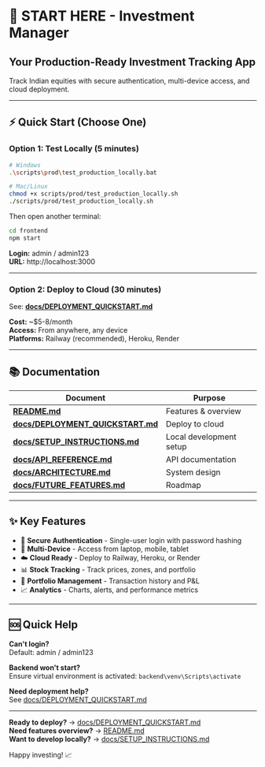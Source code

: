 # 🚀 START HERE - Investment Manager

## Your Production-Ready Investment Tracking App

Track Indian equities with secure authentication, multi-device access, and cloud deployment.

---

## ⚡ Quick Start (Choose One)

### Option 1: Test Locally (5 minutes)

```bash
# Windows
.\scripts\prod\test_production_locally.bat

# Mac/Linux
chmod +x scripts/prod/test_production_locally.sh
./scripts/prod/test_production_locally.sh
```

Then open another terminal:
```bash
cd frontend
npm start
```

**Login:** admin / admin123  
**URL:** http://localhost:3000

---

### Option 2: Deploy to Cloud (30 minutes)

See: **[docs/DEPLOYMENT_QUICKSTART.md](docs/DEPLOYMENT_QUICKSTART.md)**

**Cost:** ~$5-8/month  
**Access:** From anywhere, any device  
**Platforms:** Railway (recommended), Heroku, Render

---

## 📚 Documentation

| Document | Purpose |
|----------|---------|
| **[README.md](README.md)** | Features & overview |
| **[docs/DEPLOYMENT_QUICKSTART.md](docs/DEPLOYMENT_QUICKSTART.md)** | Deploy to cloud |
| **[docs/SETUP_INSTRUCTIONS.md](docs/SETUP_INSTRUCTIONS.md)** | Local development setup |
| **[docs/API_REFERENCE.md](docs/API_REFERENCE.md)** | API documentation |
| **[docs/ARCHITECTURE.md](docs/ARCHITECTURE.md)** | System design |
| **[docs/FUTURE_FEATURES.md](docs/FUTURE_FEATURES.md)** | Roadmap |

---

## ✨ Key Features

- 🔐 **Secure Authentication** - Single-user login with password hashing
- 📱 **Multi-Device** - Access from laptop, mobile, tablet
- ☁️ **Cloud Ready** - Deploy to Railway, Heroku, or Render
- 📊 **Stock Tracking** - Track prices, zones, and portfolio
- 💼 **Portfolio Management** - Transaction history and P&L
- 📈 **Analytics** - Charts, alerts, and performance metrics

---

## 🆘 Quick Help

**Can't login?**  
Default: admin / admin123

**Backend won't start?**  
Ensure virtual environment is activated: `backend\venv\Scripts\activate`

**Need deployment help?**  
See [docs/DEPLOYMENT_QUICKSTART.md](docs/DEPLOYMENT_QUICKSTART.md)

---

**Ready to deploy?** → [docs/DEPLOYMENT_QUICKSTART.md](docs/DEPLOYMENT_QUICKSTART.md)  
**Need features overview?** → [README.md](README.md)  
**Want to develop locally?** → [docs/SETUP_INSTRUCTIONS.md](docs/SETUP_INSTRUCTIONS.md)

Happy investing! 📈

